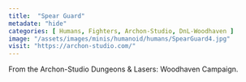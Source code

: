 ```yaml
---
title:  "Spear Guard"
metadate: "hide"
categories: [ Humans, Fighters, Archon-Studio, DnL-Woodhaven ]
image: "/assets/images/minis/humanoid/humans/SpearGuard4.jpg"
visit: "https://archon-studio.com/"
---
```

From the Archon-Studio Dungeons & Lasers: Woodhaven Campaign.